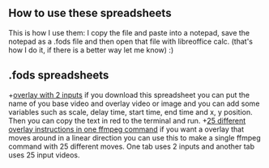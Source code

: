 ## How to use these spreadsheets
This is how I use them: I copy the file and paste into a notepad, save the notepad as a .fods file and then open that file with libreoffice calc.
(that's how I do it, if there is a better way let me know) :)
## .fods spreadsheets
+[overlay with 2 inputs](2_inputoverlay.fods) if you download this spreadsheet you can put the name of you base video and overlay video or image and you can add some variables such as scale, delay time, start time, end time and x, y position. Then you can copy the text in red to the terminal and run. 
+[25 different overlay instructions in one ffmpeg command](move_overlay_25_times.fods) if you want a overlay that moves around in a linear direction you can use this to make a single ffmpeg command with 25 different moves. One tab uses 2 inputs and another tab uses 25 input videos. 
